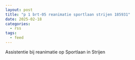 ```yaml
---
layout: post
title: "p 1 brt-05 reanimatie sportlaan strijen 185931"
date: 2025-02-18
categories: 
  - rss
tags: 
  - feed
---
```


Assistentie bij reanimatie op Sportlaan in Strijen
